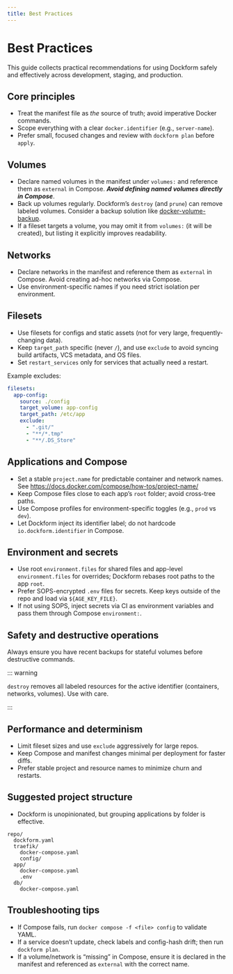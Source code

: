```yaml
---
title: Best Practices
---
```


# Best Practices

This guide collects practical recommendations for using Dockform safely and effectively across development, staging, and production.

## Core principles

- Treat the manifest file as *the* source of truth; avoid imperative Docker commands.
- Scope everything with a clear `docker.identifier` (e.g., `server-name`).
- Prefer small, focused changes and review with `dockform plan` before `apply`.

## Volumes

- Declare named volumes in the manifest under `volumes:` and reference them as `external` in Compose. ***Avoid defining named volumes directly in Compose***.
- Back up volumes regularly. Dockform’s `destroy` (and `prune`) can remove labeled volumes. Consider a backup solution like [docker-volume-backup](https://offen.github.io/docker-volume-backup/).
- If a fileset targets a volume, you may omit it from `volumes:` (it will be created), but listing it explicitly improves readability.

## Networks

- Declare networks in the manifest and reference them as `external` in Compose. Avoid creating ad-hoc networks via Compose.
- Use environment-specific names if you need strict isolation per environment.

## Filesets

- Use filesets for configs and static assets (not for very large, frequently-changing data).
- Keep `target_path` specific (never `/`), and use `exclude` to avoid syncing build artifacts, VCS metadata, and OS files.
- Set `restart_services` only for services that actually need a restart.

Example excludes:

```yaml [dockform.yaml]
filesets:
  app-config:
    source: ./config
    target_volume: app-config
    target_path: /etc/app
    exclude:
      - ".git/"
      - "**/*.tmp"
      - "**/.DS_Store"
```

## Applications and Compose

- Set a stable `project.name` for predictable container and network names. See https://docs.docker.com/compose/how-tos/project-name/
- Keep Compose files close to each app’s `root` folder; avoid cross-tree paths.
- Use Compose profiles for environment-specific toggles (e.g., `prod` vs `dev`).
- Let Dockform inject its identifier label; do not hardcode `io.dockform.identifier` in Compose.

## Environment and secrets

- Use root `environment.files` for shared files and app-level `environment.files` for overrides; Dockform rebases root paths to the app `root`.
- Prefer SOPS-encrypted `.env` files for secrets. Keep keys outside of the repo and load via `${AGE_KEY_FILE}`.
- If not using SOPS, inject secrets via CI as environment variables and pass them through Compose `environment:`.

<!-- ## CI/CD recommendations

- Use `dockform plan` in PRs to preview changes; require approval before `apply`.
- Pin the Docker context and set a clear `docker.identifier` per environment.
- Provide required env vars (including SOPS keys if used) via CI secrets.
- For ephemeral tests, set `DOCKFORM_RUN_ID` to isolate resources, then run `dockform destroy` or `prune` at the end. -->

## Safety and destructive operations

Always ensure you have recent backups for stateful volumes before destructive commands.

::: warning

`destroy` removes all labeled resources for the active identifier (containers, networks, volumes). Use with care.

:::

## Performance and determinism

- Limit fileset sizes and use `exclude` aggressively for large repos.
- Keep Compose and manifest changes minimal per deployment for faster diffs.
- Prefer stable project and resource names to minimize churn and restarts.

## Suggested project structure

- Dockform is unopinionated, but grouping applications by folder is effective.

```text
repo/
  dockform.yaml
  traefik/
    docker-compose.yaml
    config/
  app/
    docker-compose.yaml
    .env
  db/
    docker-compose.yaml
```

## Troubleshooting tips

- If Compose fails, run `docker compose -f <file> config` to validate YAML.
- If a service doesn’t update, check labels and config-hash drift; then run `dockform plan`.
- If a volume/network is “missing” in Compose, ensure it is declared in the manifest and referenced as `external` with the correct name.

